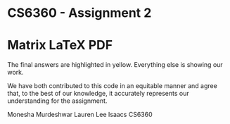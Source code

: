 # CS6360 - Assignment 2


# Matrix LaTeX PDF
The final answers are highlighted in yellow. Everything else is showing our work.

We have both contributed to this code in an equitable manner and agree that, to the best of our knowledge, it accurately represents our understanding for the assignment. 

Monesha Murdeshwar 
Lauren Lee Isaacs
CS6360
